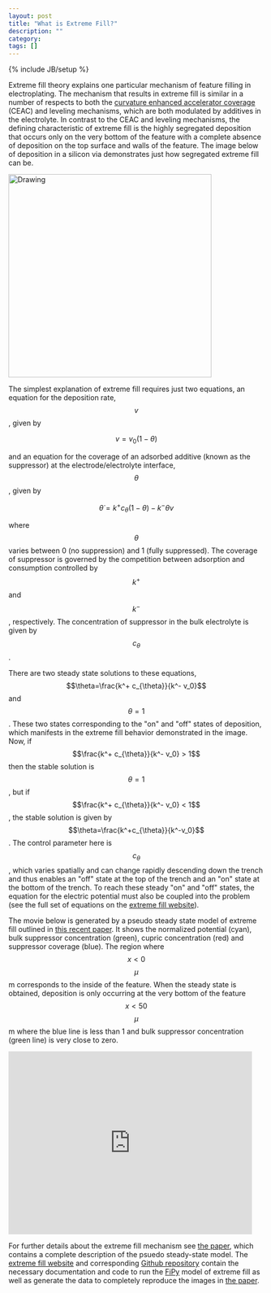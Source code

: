 ```yaml
---
layout: post
title: "What is Extreme Fill?"
description: ""
category: 
tags: []
---
```

{% include JB/setup %}

Extreme fill theory explains one particular mechanism of feature
filling in electroplating. The mechanism that results in extreme fill
is similar in a number of respects to both the
[curvature enhanced accelerator coverage](http://www.ctcms.nist.gov/fipy/examples/levelSet/electroChem/README.html)
(CEAC) and leveling mechanisms, which are both modulated by additives
in the electrolyte. In contrast to the CEAC and leveling mechanisms,
the defining characteristic of extreme fill is the highly segregated
deposition that occurs only on the very bottom of the feature with a
complete absence of deposition on the top surface and walls of the
feature. The image below of deposition in a silicon via demonstrates
just how segregated extreme fill can be.

<img src="{{site.imageurl}}/extremefill.png" alt="Drawing" style="width: 400px;"/>

The simplest explanation of extreme fill requires just two equations,
an equation for the deposition rate, $$v$$, given by

$$v = v_0 \left(1 - \theta\right)$$

and an equation for the coverage of an adsorbed additive (known as the
suppressor) at the electrode/electrolyte interface, $$\theta$$, given
by

$$ \dot{\theta} = k^+ c_{\theta} \left(1 - \theta\right) - k^- \theta v $$

where $$\theta$$ varies between 0 (no suppression) and 1 (fully
suppressed). The coverage of suppressor is governed by the competition
between adsorption and consumption controlled by $$k^+$$ and $$k^-$$,
respectively. The concentration of suppressor in the bulk electrolyte
is given by $$c_{\theta}$$.

There are two steady state solutions to these equations,
$$\theta=\frac{k^+ c_{\theta}}{k^- v_0}$$ and $$\theta=1$$. These two
states corresponding to the "on" and "off" states of deposition, which
manifests in the extreme fill behavior demonstrated in the image. Now,
if $$\frac{k^+ c_{\theta}}{k^- v_0} > 1$$ then the stable solution is
$$\theta=1$$, but if $$\frac{k^+ c_{\theta}}{k^- v_0} < 1$$, the
stable solution is given by
$$\theta=\frac{k^+c_{\theta}}{k^-v_0}$$. The control parameter here is
$$c_{\theta}$$, which varies spatially and can change rapidly
descending down the trench and thus enables an "off" state at the top
of the trench and an "on" state at the bottom of the trench.
To reach these steady "on" and "off" states, the equation for the
electric potential must also be coupled into the problem (see the full
set of equations on the
[extreme fill website](http://wd15.github.io/extremefill/#extremefill.simulation.Simulation)).

The movie below is generated by a pseudo steady state model of extreme
fill outlined in [this recent paper][paper]. It shows the normalized
potential (cyan), bulk suppressor concentration (green), cupric
concentration (red) and suppressor coverage (blue). The region where
$$x < 0$$ $$\mu$$m corresponds to the inside of the feature. When the
steady state is obtained, deposition is only occurring at the very
bottom of the feature $$x < 50$$ $$\mu$$m where the blue line is less
than 1 and bulk suppressor concentration (green line) is very close to
zero.

<iframe width="480" height="360" src="http://www.youtube.com/embed/opkPA4mXFr4" frameborder="0"> </iframe>

For further details about the extreme fill mechanism see
[the paper][paper], which contains a complete description of the
psuedo steady-state model. The
[extreme fill website](http://wd15.github.io/extremefill/) and
corresponding [Github repository](https://github.com/wd15/extremefill)
contain the necessary documentation and code to run the
[FiPy](http://www.ctcms.nist.gov/fipy/) model of extreme fill as well
as generate the data to completely reproduce the images in [the paper][paper].

 [paper]: http://dx.doi.org/10.1149/2.009210jes

